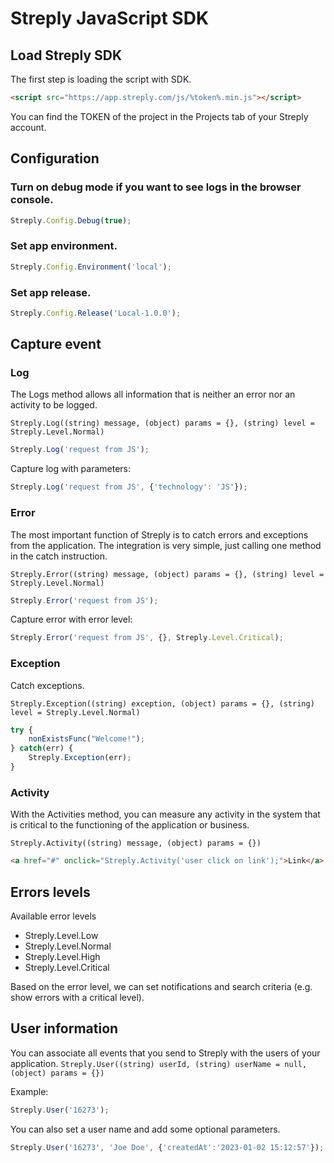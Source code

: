 # Streply JavaScript SDK

## Load Streply SDK
The first step is loading the script with SDK.
```html
<script src="https://app.streply.com/js/%token%.min.js"></script>
```
You can find the TOKEN of the project in the Projects tab of your Streply account.

## Configuration
### Turn on debug mode if you want to see logs in the browser console.
```javascript
Streply.Config.Debug(true); 
```
### Set app environment.
```javascript
Streply.Config.Environment('local');
```
### Set app release.
```javascript
Streply.Config.Release('Local-1.0.0');
```

## Capture event

### Log
The Logs method allows all information that is neither an error nor an activity to be logged.

`Streply.Log((string) message, (object) params = {}, (string) level = Streply.Level.Normal)`

```javascript
Streply.Log('request from JS');
```
Capture log with parameters:
```javascript
Streply.Log('request from JS', {'technology': 'JS'}); 
```
### Error
The most important function of Streply is to catch errors and exceptions from the application. The integration is very simple, just calling one method in the catch instruction.

`Streply.Error((string) message, (object) params = {}, (string) level = Streply.Level.Normal)`

```javascript
Streply.Error('request from JS');
```
Capture error with error level:
```javascript
Streply.Error('request from JS', {}, Streply.Level.Critical);
```

### Exception
Catch exceptions.

`Streply.Exception((string) exception, (object) params = {}, (string) level = Streply.Level.Normal)`
```javascript
try {
    nonExistsFunc("Welcome!");
} catch(err) {
    Streply.Exception(err);
}
```

### Activity
With the Activities method, you can measure any activity in the system that is critical to the functioning of the application or business.

`Streply.Activity((string) message, (object) params = {})`
```html
<a href="#" onclick="Streply.Activity('user click on link');">Link</a>
```

## Errors levels
Available error levels
- Streply.Level.Low 
- Streply.Level.Normal 
- Streply.Level.High 
- Streply.Level.Critical
  
Based on the error level, we can set notifications and search criteria (e.g. show errors with a critical level).

## User information
You can associate all events that you send to Streply with the users of your application.
`Streply.User((string) userId, (string) userName = null, (object) params = {})`

Example:
```javascript
Streply.User('16273');
```
You can also set a user name and add some optional parameters.
```javascript
Streply.User('16273', 'Joe Doe', {'createdAt':'2023-01-02 15:12:57'});
```